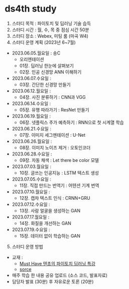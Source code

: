 # ds4th study
1) 스터디 목적 : 파이토치 및 딥러닝 기술 습득
2) 스터디 시간 : 월, 수, 목 중 점심 시간 50분
3) 스터디 장소 : Webex, 미팅 룸 (마곡 W4)
4) 스터디 운영 계획 (2023년 6~7월)

- 2023.06.05.월요일 : 송C
  - 오리엔테이션
  - 01장. 딥러닝 한눈에 살펴보기
  - 02장. 인공 신경망 ANN 이해하기 
- 2023.06.07.수요일 : 
  - 03장. 간단한 신경망 만들기
- 2023.06.12.월요일 : 
  - 04장. 사진 분류하기 : CNN과 VGG
- 2023.06.14.수요일 : 
  - 05장. 유행 따라가기 : ResNet 만들기
- 2023.06.19.월요일 :
  - 06장. 넷플릭스 주가 예측하기 : RNN으로 첫 시계열 학습
- 2023.06.21.수요일 :
  - 07장. 이미지 세그멘테이션 : U-Net
- 2023.06.26.월요일 : 
  - 08장. 이미지 노이즈 제거 : 오토인코더
- 2023.06.28.수요일 :  
  - 09장. 자동 채색 : Let there be color 모델
- 2023.07.03.월요일 : 
  - 10장. 글쓰는 인공지능 : LSTM 텍스트 생성
- 2023.07.05.수요일 : 
  - 11장. 직접 만드는 번역기 : 어텐션 기계 번역
- 2023.07.10.월요일 : 
  - 12장. 캡챠 텍스트 인식 : CRNN+GRU
- 2023.07.12.수요일 : 
  - 13장. 사람 얼굴을 생성하는 GAN
- 2023.07.17.월요일 : 
  - 14장. 화질을 개선하는 GAN
- 2023.07.19.수요일 : 
  - 15장. 데이터 없이 학습하는 GAN

5) 스터디 운영 방법
- 교재 : 
  - [Must Have 텐초의 파이토치 딥러닝 특강](https://www.millie.co.kr/v3/bookDetail/179572834?referrer=searchResult)
  - [sorce](https://github.com/gilbutITbook/080289)
- 매주 학습 한 내용 공유 업로드 (소스 코드, 발표자료)
- 담당자 발표 (30분) 후 자유로운 토론 (20분)
